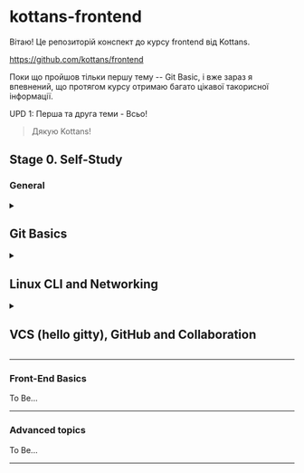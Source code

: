 # kottans-frontend

Вітаю! Це репозиторій конспект до курсу frontend від Kottans.

https://github.com/kottans/frontend

Поки що пройшов тільки першу тему -- Git Basic, і вже зараз я впевнений, що протягом курсу отримаю багато цікавої такорисної інформації.

UPD 1: Перша та друга теми - Всьо!

> Дякую Kottans! 

## Stage 0. Self-Study
### General
<details>
  <summary><h2>Git Basics</h2></summary>
  Якщо чесно з git я працював вперше. 

  Спочатку було досить складно працювати з командним рядком,
  але трохи повправлявшись з 
  <a href="https://learngitbranching.js.org">тренажером</a>
  все вийшло, незважаючи на те, що команди тренажера максимально спрощенні. 

  Особисто мене найбільше здивувало те, що коміти майже не використовують пам'ять.

  Попрацюваши з git'ом всього один день, було досить, щоб оцінити його потужність і зручність.
  Однозначно буду користуватись ним в процесі розробки.     
</details>

<details>
  <summary><h2>Linux CLI and Networking</h2></summary>
  <details>
    <summary>Скріншоти виконаних завдань з курсу <a href="https://linuxsurvival.com">Linux Survival</a></summary>
    <p>
      Якщо я буду користуватись вивченими командами, у мене буде на один мільйон менше відкритих вікон провідника. :blush:
    </p>
    <img src="https://raw.githubusercontent.com/4ayokk/kottans-frontend/main/task_linux_cli/quiz1.png" width="700" >
    <img src="https://raw.githubusercontent.com/4ayokk/kottans-frontend/main/task_linux_cli/quiz2.png" width="700">
    <img src="https://raw.githubusercontent.com/4ayokk/kottans-frontend/main/task_linux_cli/quiz3.png" width="700">
    <img src="https://raw.githubusercontent.com/4ayokk/kottans-frontend/main/task_linux_cli/quiz4.png" width="700">
  </details>
  
  <details>
    <summary>
      HTTP <a href="https://code.tutsplus.com/uk/tutorials/http-the-protocol-every-web-developer-must-know-part-1--net-31177">Частина 1</a> 
      та <a href="https://code.tutsplus.com/uk/tutorials/http-the-protocol-every-web-developer-must-know-part-2--net-31155">Частина 2</a>
    </summary>
    <p>
      З протоколами передачі даних я знайомий. 
      І ще допочатку опрацювання матеріалу розумів, що предача веб сторінок відбувається в форматі запит - відповідь, хоч деталі мені й не були відомі.
      Я також знав, що протокол http працює в команді з tcp/ip.
    </p>
    <p>
      В даному уроці мене найбільше здивувало те, що http має всього дві версії. :flushed:
    </p>
    <p>
      Інформація про заголовки стану, заголовки відповіді, тіла - цікава та змістовна. 
      Зрозуміло що, в цих заголовках міститься корисна браузеру/серверу інформація, 
      але поки не зрозуміло, як цією інфою користуються фронтенд розробники.
    </p>
    <p>
      А ще вияляється, що для того щоб на сайті запрацював https необхідно мати відповідний цифровий сертифікат, 
      який можна отримати у відповідних центрах сертифікації (CA). 
      І перше, що робить браузер при встановленні з'єднання - первіряє цей самий сертифікат.
    </p>
  </details>
</details>

<details>
<summary><h2>VCS (hello gitty), GitHub and Collaboration</h2></summary>
To Be...
</details>

---
### Front-End Basics

To Be...

---

### Advanced topics

To Be...

---
